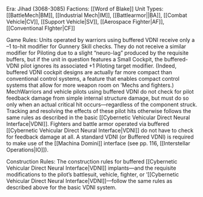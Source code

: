Era: Jihad (3068-3085)
Factions: [[Word of Blake]]
Unit Types: [[BattleMech|BM]], [[Industrial Mech|IM]], [[Battlearmor||BA]], [[Combat Vehicle|CV]], [[Support Vehicle|SV]], [[Aerospace Fighter|AF]], [[Conventional FIghter|CF]]

Game Rules: Units operated by warriors using buffered VDNI receive only a –1 to-hit modifier for Gunnery Skill checks. They do not receive a similar modifier for Piloting due to a slight “neuro-lag” produced by the requisite buffers, but if the unit in question features a Small Cockpit, the buffered-VDNI pilot ignores its associated +1 Piloting target modifier. (Indeed, buffered VDNI cockpit designs are actually far more compact than conventional control systems, a feature that enables compact control systems that allow for more weapon room on ’Mechs and fighters.)
MechWarriors and vehicle pilots using buffered VDNI do not check for pilot feedback damage from simple internal structure damage, but must do so only when an actual critical hit occurs—regardless of the component struck. Tracking and resolving the effects of these pilot hits otherwise follows the same rules as described in the basic [[Cybernetic Vehicular Direct Neural Interface|VDNI]].
Fighters and battle armor operated via buffered [[Cybernetic Vehicular Direct Neural Interface|VDNI]] do not have to check for feedback damage at all.
A standard VDNI (or Buffered VDNI) is required to make use of the [[Machina Domini]] interface (see pp. 116, [[Interstellar Operations|IO]]).

Construction Rules: The construction rules for buffered [[Cybernetic Vehicular Direct Neural Interface|VDNI]] implants—and the requisite modifications to the pilot’s battlesuit, vehicle, fighter, or ’[[Cybernetic Vehicular Direct Neural Interface|VDNI]]—follow the same rules as described above for the basic VDNI system.